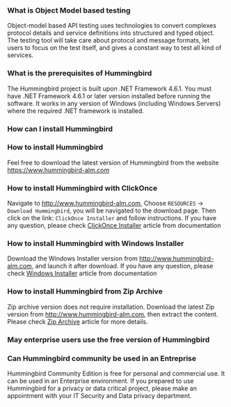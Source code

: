 ### What is Object Model based testing
Object-model based API testing uses technologies to convert complexes protocol details and service definitions into structured and typed object. The testing tool will take care about protocol and message formats, let users to focus on the test itself, and gives a constant way to test all kind of services.

### What is the prerequisites of Hummingbird
The Hummingbird project is built upon .NET Framework 4.6.1. You must have .NET Framework 4.6.1 or later version installed before running the software. It works in any version of Windows (including Windows Servers) where the required .NET framework is installed.

### How can I install Hummingbird
### How to install Hummingbird
Feel free to download the latest version of Hummingbird from the website https://www.hummingbird-alm.com

### How to install Hummingbird with ClickOnce
Navigate to http://www.hummingbird-alm.com, Choose `RESOURCES` -> `Download Hummingbird`, you will be navigated to the download page. Then click on the link: `ClickOnce Installer` and follow instructions.
If you have any question, please check [ClickOnce Installer](https://www.hummingbird-alm.com/docs/html/a95ea83d-733b-4a07-b290-438514fbcbb5.htm) article from documentation

### How to install Hummingbird with Windows Installer
Download the Windows Installer version from http://www.hummingbird-alm.com, and launch it after download. 
If you have any question, please check [Windows Installer](https://www.hummingbird-alm.com/docs/html/f7a36b1b-4cf2-4130-99c9-460787e5b2fe.htm) article from documentation

### How to install Hummingbird from Zip Archive
Zip archive version does not require installation. Download the latest Zip version from http://www.hummingbird-alm.com, then extract the content. Please check [Zip Archive](https://www.hummingbird-alm.com/docs/html/cb60599c-39e3-48df-b079-03533657ba3a.htm) article for more details.

### May enterprise users use the free version of Hummingbird
### Can Hummingbird community be used in an Entreprise
Hummingbird Community Edition is free for personal and commercial use. It can be used in an Enterprise environment. If you prepared to use Hummingbird for a privacy or data critical project, please make an appointment with your IT Security and Data privacy department.
